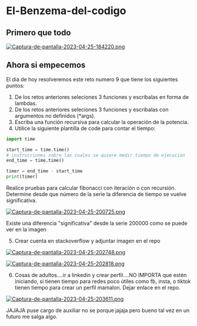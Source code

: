 # El-Benzema-del-codigo
## Primero que todo
[![Captura-de-pantalla-2023-04-25-184220.png](https://i.postimg.cc/bJL3G3Ft/Captura-de-pantalla-2023-04-25-184220.png)](https://postimg.cc/DJJqHdhv)

## Ahora si empecemos
El dia de hoy resolveremos este reto numero 9 que tiene los siguientes puntos:

1. De los retos anteriores seleciones 3 funciones y escribalas en forma de lambdas.
2. De los retos anteriores seleciones 3 funciones y escribalas con argumentos no definidos (*args).
3. Escriba una función recursiva para calcular la operación de la potencia.
4. Utilice la siguiente plantilla de code para contar el tiempo:
```python
import time

start_time = time.time()
# instrucciones sobre las cuales se quiere medir tiempo de ejecución
end_time = time.time()

timer = end_time - start_time
print(timer)
```
Realice pruebas para calcular fibonacci con iteración o con recursión. Determine desde que número de la serie la diferencia de tiempo se vuelve significativa. 

[![Captura-de-pantalla-2023-04-25-200725.png](https://i.postimg.cc/xCm8d1jJ/Captura-de-pantalla-2023-04-25-200725.png)](https://postimg.cc/JD1M6mkM)

Existe una diferencia "significativa" desde la serie 200000 como se puede ver en la imagen 

5. Crear cuenta en stackoverflow y adjuntar imagen en el repo

[![Captura-de-pantalla-2023-04-25-202748.png](https://i.postimg.cc/fLMd1dfW/Captura-de-pantalla-2023-04-25-202748.png)](https://postimg.cc/R3bqHNY2)

[![Captura-de-pantalla-2023-04-25-202818.png](https://i.postimg.cc/1tRgvQyf/Captura-de-pantalla-2023-04-25-202818.png)](https://postimg.cc/7CcYLjGk)


6. Cosas de adultos....ir a linkedin y crear perfil....NO IMPORTA que estén iniciando, si tienen tiempo para redes poco útiles como fb, insta, o tiktok tienen tiempo para crear un perfil mamalon. Dejar enlace en el repo.

[![Captura-de-pantalla-2023-04-25-203611.png](https://i.postimg.cc/qv50PHcN/Captura-de-pantalla-2023-04-25-203611.png)](https://postimg.cc/750pzcW4)

JAJAJA puse cargo de auxiliar no se porque jajaja pero bueno tal vez en un futuro me salga algo.
